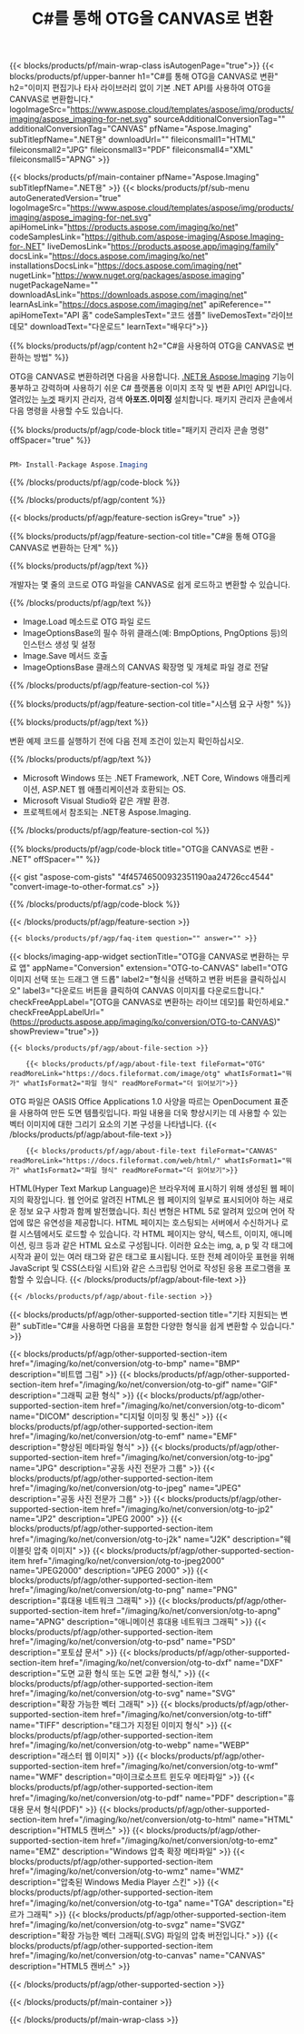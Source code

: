 ﻿---
title: C#를 통해 OTG을 CANVAS로 변환 
weight: 3920
url: /ko/net/conversion/otg-to-canvas/ 
lang: ko
langdirlevel: 2
locales: ja,it,zh-hant,ru,de,es,fr,nl,id,lt,pl,pt,vi,tr,ko,zh-hans
description: OTG에서 CANVAS로의 C# 변환을 위한 샘플 코드입니다. VB.NET, Asp.NET 또는 모든 .NET 기반 응용 프로그램 내에서 일괄 OTG 파일을 CANVAS로 변환하는 API 예제 코드를 사용합니다.
---

{{< blocks/products/pf/main-wrap-class isAutogenPage="true">}}
{{< blocks/products/pf/upper-banner h1="C#를 통해 OTG을 CANVAS로 변환" h2="이미지 편집기나 타사 라이브러리 없이 기본 .NET API를 사용하여 OTG을 CANVAS로 변환합니다." logoImageSrc="https://www.aspose.cloud/templates/aspose/img/products/imaging/aspose_imaging-for-net.svg" sourceAdditionalConversionTag="" additionalConversionTag="CANVAS" pfName="Aspose.Imaging" subTitlepfName=".NET용" downloadUrl="" fileiconsmall1="HTML" fileiconsmall2="JPG" fileiconsmall3="PDF" fileiconsmall4="XML" fileiconsmall5="APNG" >}}


{{< blocks/products/pf/main-container pfName="Aspose.Imaging" subTitlepfName=".NET용" >}}
{{< blocks/products/pf/sub-menu autoGeneratedVersion="true" logoImageSrc="https://www.aspose.cloud/templates/aspose/img/products/imaging/aspose_imaging-for-net.svg" apiHomeLink="https://products.aspose.com/imaging/ko/net" codeSamplesLink="https://github.com/aspose-imaging/Aspose.Imaging-for-.NET" liveDemosLink="https://products.aspose.app/imaging/family" docsLink="https://docs.aspose.com/imaging/ko/net" installationsDocsLink="https://docs.aspose.com/imaging/net" nugetLink="https://www.nuget.org/packages/aspose.imaging" nugetPackageName="" downloadAsLink="https://downloads.aspose.com/imaging/net" learnAsLink="https://docs.aspose.com/imaging/net" apiReference="" apiHomeText="API 홈" codeSamplesText="코드 샘플" liveDemosText="라이브 데모" downloadText="다운로드" learnText="배우다">}}

{{% blocks/products/pf/agp/content h2="C#을 사용하여 OTG을 CANVAS로 변환하는 방법" %}}

OTG을 CANVAS로 변환하려면 다음을 사용합니다.
[.NET용 Aspose.Imaging](https://products.aspose.com/imaging/net)
 기능이 풍부하고 강력하며 사용하기 쉬운 C# 플랫폼용 이미지 조작 및 변환 API인 API입니다. 열려있는
 [누겟](https://www.nuget.org/packages/aspose.imaging)
 패키지 관리자, 검색
 **아포즈.이미징**
 설치합니다. 패키지 관리자 콘솔에서 다음 명령을 사용할 수도 있습니다.

{{% blocks/products/pf/agp/code-block title="패키지 관리자 콘솔 명령" offSpacer="true" %}}



```cs

PM> Install-Package Aspose.Imaging

```

{{% /blocks/products/pf/agp/code-block %}}

{{% /blocks/products/pf/agp/content %}}

{{< blocks/products/pf/agp/feature-section isGrey="true" >}}

{{% blocks/products/pf/agp/feature-section-col title="C#을 통해 OTG을 CANVAS로 변환하는 단계" %}}

{{% blocks/products/pf/agp/text %}}

개발자는 몇 줄의 코드로 OTG 파일을 CANVAS로 쉽게 로드하고 변환할 수 있습니다.

{{% /blocks/products/pf/agp/text %}}

+ Image.Load 메소드로 OTG 파일 로드
+ ImageOptionsBase의 필수 하위 클래스(예: BmpOptions, PngOptions 등)의 인스턴스 생성 및 설정
+ Image.Save 메서드 호출
+ ImageOptionsBase 클래스의 CANVAS 확장명 및 개체로 파일 경로 전달

{{% /blocks/products/pf/agp/feature-section-col %}}

{{% blocks/products/pf/agp/feature-section-col title="시스템 요구 사항" %}}

{{% blocks/products/pf/agp/text %}}

변환 예제 코드를 실행하기 전에 다음 전제 조건이 있는지 확인하십시오.

{{% /blocks/products/pf/agp/text %}}

- Microsoft Windows 또는 .NET Framework, .NET Core, Windows 애플리케이션, ASP.NET 웹 애플리케이션과 호환되는 OS.
- Microsoft Visual Studio와 같은 개발 환경.
- 프로젝트에서 참조되는 .NET용 Aspose.Imaging.

{{% /blocks/products/pf/agp/feature-section-col %}}

{{% blocks/products/pf/agp/code-block title="OTG을 CANVAS로 변환 - .NET" offSpacer="" %}}

{{< gist "aspose-com-gists" "4f45746500932351190aa24726cc4544" "convert-image-to-other-format.cs" >}}

{{% /blocks/products/pf/agp/code-block %}}

{{< /blocks/products/pf/agp/feature-section >}}

    {{< blocks/products/pf/agp/faq-item question="" answer="" >}}
 

{{< blocks/imaging-app-widget
        sectionTitle="OTG을 CANVAS로 변환하는 무료 앱"
        appName="Conversion"
        extension="OTG-to-CANVAS"
        label1="OTG 이미지 선택 또는 드래그 앤 드롭"
        label2="형식을 선택하고 변환 버튼을 클릭하십시오"
        label3="다운로드 버튼을 클릭하여 CANVAS 이미지를 다운로드합니다."
        checkFreeAppLabel="[OTG을 CANVAS로 변환하는 라이브 데모]를 확인하세요."
        checkFreeAppLabelUrl="(https://products.aspose.app/imaging/ko/conversion/OTG-to-CANVAS)"
        showPreview="true">}}

    {{< blocks/products/pf/agp/about-file-section >}}
       
        {{< blocks/products/pf/agp/about-file-text fileFormat="OTG" readMoreLink="https://docs.fileformat.com/image/otg" whatIsFormat1="뭐가" whatIsFormat2="파일 형식" readMoreFormat="더 읽어보기">}}
OTG 파일은 OASIS Office Applications 1.0 사양을 따르는 OpenDocument 표준을 사용하여 만든 도면 템플릿입니다. 파일 내용을 더욱 향상시키는 데 사용할 수 있는 벡터 이미지에 대한 그리기 요소의 기본 구성을 나타냅니다.
        {{< /blocks/products/pf/agp/about-file-text >}}

        {{< blocks/products/pf/agp/about-file-text fileFormat="CANVAS" readMoreLink="https://docs.fileformat.com/web/html/" whatIsFormat1="뭐가" whatIsFormat2="파일 형식" readMoreFormat="더 읽어보기">}}
HTML(Hyper Text Markup Language)은 브라우저에 표시하기 위해 생성된 웹 페이지의 확장입니다. 웹 언어로 알려진 HTML은 웹 페이지의 일부로 표시되어야 하는 새로운 정보 요구 사항과 함께 발전했습니다. 최신 변형은 HTML 5로 알려져 있으며 언어 작업에 많은 유연성을 제공합니다. HTML 페이지는 호스팅되는 서버에서 수신하거나 로컬 시스템에서도 로드할 수 있습니다. 각 HTML 페이지는 양식, 텍스트, 이미지, 애니메이션, 링크 등과 같은 HTML 요소로 구성됩니다. 이러한 요소는 img, a, p 및 각 태그에 시작과 끝이 있는 여러 태그와 같은 태그로 표시됩니다. 또한 전체 레이아웃 표현을 위해 JavaScript 및 CSS(스타일 시트)와 같은 스크립팅 언어로 작성된 응용 프로그램을 포함할 수 있습니다.
        {{< /blocks/products/pf/agp/about-file-text >}}

    {{< /blocks/products/pf/agp/about-file-section >}}

<!-- aboutfile Ends -->

{{< blocks/products/pf/agp/other-supported-section title="기타 지원되는 변환" subTitle="C#을 사용하면 다음을 포함한 다양한 형식을 쉽게 변환할 수 있습니다." >}}

{{< blocks/products/pf/agp/other-supported-section-item href="/imaging/ko/net/conversion/otg-to-bmp" name="BMP" description="비트맵 그림" >}}
{{< blocks/products/pf/agp/other-supported-section-item href="/imaging/ko/net/conversion/otg-to-gif" name="GIF" description="그래픽 교환 형식" >}}
{{< blocks/products/pf/agp/other-supported-section-item href="/imaging/ko/net/conversion/otg-to-dicom" name="DICOM" description="디지털 이미징 및 통신" >}}
{{< blocks/products/pf/agp/other-supported-section-item href="/imaging/ko/net/conversion/otg-to-emf" name="EMF" description="향상된 메타파일 형식" >}}
{{< blocks/products/pf/agp/other-supported-section-item href="/imaging/ko/net/conversion/otg-to-jpg" name="JPG" description="공동 사진 전문가 그룹" >}}
{{< blocks/products/pf/agp/other-supported-section-item href="/imaging/ko/net/conversion/otg-to-jpeg" name="JPEG" description="공동 사진 전문가 그룹" >}}
{{< blocks/products/pf/agp/other-supported-section-item href="/imaging/ko/net/conversion/otg-to-jp2" name="JP2" description="JPEG 2000" >}}
{{< blocks/products/pf/agp/other-supported-section-item href="/imaging/ko/net/conversion/otg-to-j2k" name="J2K" description="웨이블릿 압축 이미지" >}}
{{< blocks/products/pf/agp/other-supported-section-item href="/imaging/ko/net/conversion/otg-to-jpeg2000" name="JPEG2000" description="JPEG 2000" >}}
{{< blocks/products/pf/agp/other-supported-section-item href="/imaging/ko/net/conversion/otg-to-png" name="PNG" description="휴대용 네트워크 그래픽" >}}
{{< blocks/products/pf/agp/other-supported-section-item href="/imaging/ko/net/conversion/otg-to-apng" name="APNG" description="애니메이션 휴대용 네트워크 그래픽" >}}
{{< blocks/products/pf/agp/other-supported-section-item href="/imaging/ko/net/conversion/otg-to-psd" name="PSD" description="포토샵 문서" >}}
{{< blocks/products/pf/agp/other-supported-section-item href="/imaging/ko/net/conversion/otg-to-dxf" name="DXF" description="도면 교환 형식 또는 도면 교환 형식," >}}
{{< blocks/products/pf/agp/other-supported-section-item href="/imaging/ko/net/conversion/otg-to-svg" name="SVG" description="확장 가능한 벡터 그래픽" >}}
{{< blocks/products/pf/agp/other-supported-section-item href="/imaging/ko/net/conversion/otg-to-tiff" name="TIFF" description="태그가 지정된 이미지 형식" >}}
{{< blocks/products/pf/agp/other-supported-section-item href="/imaging/ko/net/conversion/otg-to-webp" name="WEBP" description="래스터 웹 이미지" >}}
{{< blocks/products/pf/agp/other-supported-section-item href="/imaging/ko/net/conversion/otg-to-wmf" name="WMF" description="마이크로소프트 윈도우 메타파일" >}}
{{< blocks/products/pf/agp/other-supported-section-item href="/imaging/ko/net/conversion/otg-to-pdf" name="PDF" description="휴대용 문서 형식(PDF)" >}}
{{< blocks/products/pf/agp/other-supported-section-item href="/imaging/ko/net/conversion/otg-to-html" name="HTML" description="HTML5 캔버스" >}}
{{< blocks/products/pf/agp/other-supported-section-item href="/imaging/ko/net/conversion/otg-to-emz" name="EMZ" description="Windows 압축 확장 메타파일" >}}
{{< blocks/products/pf/agp/other-supported-section-item href="/imaging/ko/net/conversion/otg-to-wmz" name="WMZ" description="압축된 Windows Media Player 스킨" >}}
{{< blocks/products/pf/agp/other-supported-section-item href="/imaging/ko/net/conversion/otg-to-tga" name="TGA" description="타르가 그래픽" >}}
{{< blocks/products/pf/agp/other-supported-section-item href="/imaging/ko/net/conversion/otg-to-svgz" name="SVGZ" description="확장 가능한 벡터 그래픽(.SVG) 파일의 압축 버전입니다." >}}
{{< blocks/products/pf/agp/other-supported-section-item href="/imaging/ko/net/conversion/otg-to-canvas" name="CANVAS" description="HTML5 캔버스" >}}

{{< /blocks/products/pf/agp/other-supported-section >}}

{{< /blocks/products/pf/main-container >}}
    
{{< /blocks/products/pf/main-wrap-class >}}
